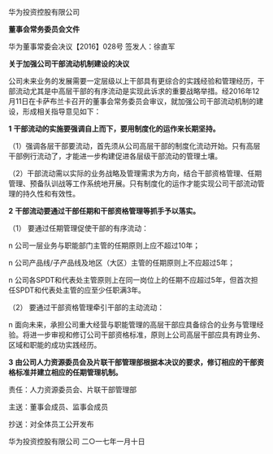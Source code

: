 华为投资控股有限公司

**董事会常务委员会文件**

华为董事常委会决议【2016】028号 签发人：徐直军

**关于加强公司****干部流动机制建设****的决议**

公司未来业务的发展需要一定层级以上干部具有更综合的实践经验和管理经历，干部流动尤其是中高层干部的有序流动是实现此诉求的重要战略举措。经2016年12月11日在卡萨布兰卡召开的董事会常务委员会审议，就加强公司干部流动机制的建设，形成相关指导意见如下：

**1** **干部流动的实施要强调自上而下，要用制度化的运作来长期坚持。**

（1）强调各层干部要流动，首先须从公司高层干部的制度化流动开始。只有高层干部例行流动了，才能进一步构建促进各层级干部流动的管理土壤。

（2）干部流动需以实际的业务战略及管理需求为方向，结合干部资格管理、任期管理、预备队训战等工作系统地开展。只有制度化的运作才能实现公司干部流动管理的持久性和有效性。

**2** **干部流动要通过干部任期和干部资格管理等抓手予以落实。**

（1） 要通过任期管理促使干部的有序流动：

n 公司一层业务与职能部门主管的任期原则上应不超过10年；

n 公司产品线/子产品线及地区（大区）主管的任期原则上不应超过5年；

n 公司各SPDT和代表处主管原则上在同一岗位上的任期不应超过5年，但首次担任SPDT和代表处主管的应至少任职满3年。

（2） 要通过干部资格管理牵引干部的主动流动：

n 面向未来，承担公司重大经营与职能管理的高层干部应具备综合的业务与管理经验。将进一步审视和修订公司干部资格标准，原则上公司高层干部应具有跨业务、区域和职能的成功实践经历。

**3** **由公司人力资源委员会及片联干部管理部根据本决议的要求，修订相应的干部资格标准并建立相应的任期管理机制。**





责任：人力资源委员会、片联干部管理部

 



主送：董事会成员、监事会成员

抄送：对全体员工公开发布

华为投资控股有限公司                                   二○一七年一月十日
